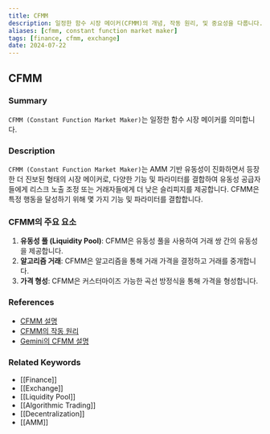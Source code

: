 ```yaml
---
title: CFMM
description: 일정한 함수 시장 메이커(CFMM)의 개념, 작동 원리, 및 중요성을 다룹니다.
aliases: [cfmm, constant function market maker]
tags: [finance, cfmm, exchange]
date: 2024-07-22
---
```


## CFMM

### Summary

`CFMM (Constant Function Market Maker)`는 일정한 함수 시장 메이커를 의미합니다.

### Description

`CFMM (Constant Function Market Maker)`는 AMM 기반 유동성이 진화하면서 등장한 더 진보된 형태의 시장 메이커로, 다양한 기능 및 파라미터를 결합하여 유동성 공급자들에게 리스크 노출 조정 또는 거래자들에게 더 낮은 슬리피지를 제공합니다. CFMM은 특정 행동을 달성하기 위해 몇 가지 기능 및 파라미터를 결합합니다.

### CFMM의 주요 요소

1. **유동성 풀 (Liquidity Pool)**: CFMM은 유동성 풀을 사용하여 거래 쌍 간의 유동성을 제공합니다.
2. **알고리즘 거래**: CFMM은 알고리즘을 통해 거래 가격을 결정하고 거래를 중개합니다.
3. **가격 형성**: CFMM은 커스터마이즈 가능한 곡선 방정식을 통해 가격을 형성합니다.

### References

- [CFMM 설명](https://en.wikipedia.org/wiki/Automated_market_maker#Constant_function_market_maker)
- [CFMM의 작동 원리](https://www.investopedia.com/terms/c/constant-function-market-maker.asp)
- [Gemini의 CFMM 설명](https://www.gemini.com/cryptopedia/search?query=cfmm)

### Related Keywords

- [[Finance]]
- [[Exchange]]
- [[Liquidity Pool]]
- [[Algorithmic Trading]]
- [[Decentralization]]
- [[AMM]]

